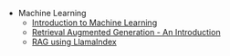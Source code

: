 
- Machine Learning
    - [Introduction to Machine Learning](MLIntroduction.md)
    - [Retrieval Augmented Generation - An Introduction](RAGIntroduction.md)
    - [RAG using LlamaIndex](RAGLlamaIndex.md)
